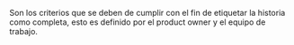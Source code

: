 Son los criterios que se deben de cumplir con el fin de etiquetar la historia como completa, esto es definido por el product owner y el equipo de trabajo.